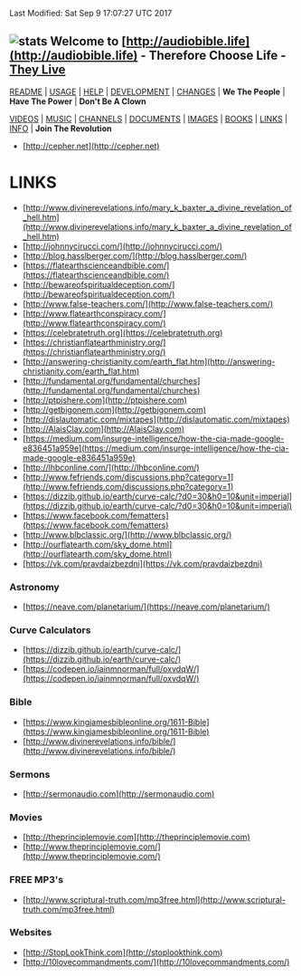Last Modified: Sat Sep  9 17:07:27 UTC 2017

## ![stats](https://c.statcounter.com/11394983/0/5e1ffdb7/0/) Welcome to [http://audiobible.life](http://audiobible.life) - Therefore Choose Life - [They Live](https://www.youtube.com/watch?v=JI8AMRbqY6w)

[README](README.md) | [USAGE](USAGE.md) | [HELP](HELP.md) | [DEVELOPMENT](DEVELOPMENT.md) | [CHANGES](CHANGES.md) | **We The People** | **Have The Power** | **Don't Be A Clown**

[VIDEOS](VIDEOS.md) | [MUSIC](MUSIC.md) | [CHANNELS](CHANNELS.md) | [DOCUMENTS](DOCUMENTS.md) | [IMAGES](IMAGES.md) | [BOOKS](BOOKS.md) | [LINKS](LINKS.md) | [INFO](INFO.md) | **Join The Revolution**

- [http://cepher.net](http://cepher.net)

LINKS
=====

- [http://www.divinerevelations.info/mary_k_baxter_a_divine_revelation_of_hell.htm](http://www.divinerevelations.info/mary_k_baxter_a_divine_revelation_of_hell.htm)
- [http://johnnycirucci.com/](http://johnnycirucci.com/)
- [http://blog.hasslberger.com/](http://blog.hasslberger.com/)
- [https://flatearthscienceandbible.com/](https://flatearthscienceandbible.com/)
- [http://bewareofspiritualdeception.com/](http://bewareofspiritualdeception.com/)
- [http://www.false-teachers.com/](http://www.false-teachers.com/)
- [http://www.flatearthconspiracy.com/](http://www.flatearthconspiracy.com/)
- [https://celebratetruth.org](https://celebratetruth.org)
- [https://christianflatearthministry.org/](https://christianflatearthministry.org/)
- [http://answering-christianity.com/earth_flat.htm](http://answering-christianity.com/earth_flat.htm)
- [http://fundamental.org/fundamental/churches](http://fundamental.org/fundamental/churches)
- [http://ptpishere.com](http://ptpishere.com)
- [http://getbigonem.com](http://getbigonem.com)
- [http://dislautomatic.com/mixtapes](http://dislautomatic.com/mixtapes)
- [http://AlaisClay.com](http://AlaisClay.com)
- [https://medium.com/insurge-intelligence/how-the-cia-made-google-e836451a959e](https://medium.com/insurge-intelligence/how-the-cia-made-google-e836451a959e)
- [http://lhbconline.com/](http://lhbconline.com/)
- [http://www.fefriends.com/discussions.php?category=1](http://www.fefriends.com/discussions.php?category=1)
- [https://dizzib.github.io/earth/curve-calc/?d0=30&h0=10&unit=imperial](https://dizzib.github.io/earth/curve-calc/?d0=30&h0=10&unit=imperial)
- [https://www.facebook.com/fematters](https://www.facebook.com/fematters)
- [http://www.blbclassic.org/](http://www.blbclassic.org/)
- [http://ourflatearth.com/sky_dome.html](http://ourflatearth.com/sky_dome.html)
- [https://vk.com/pravdaizbezdni](https://vk.com/pravdaizbezdni)


### Astronomy

- [https://neave.com/planetarium/](https://neave.com/planetarium/)

### Curve Calculators

- [https://dizzib.github.io/earth/curve-calc/](https://dizzib.github.io/earth/curve-calc/)
- [https://codepen.io/iainmnorman/full/oxvdqW/](https://codepen.io/iainmnorman/full/oxvdqW/)

### Bible

- [https://www.kingjamesbibleonline.org/1611-Bible](https://www.kingjamesbibleonline.org/1611-Bible)
- [http://www.divinerevelations.info/bible/](http://www.divinerevelations.info/bible/)


### Sermons

- [http://sermonaudio.com](http://sermonaudio.com)

### Movies

- [http://theprinciplemovie.com](http://theprinciplemovie.com)
- [http://www.theprinciplemovie.com/](http://www.theprinciplemovie.com/)

### FREE MP3's

- [http://www.scriptural-truth.com/mp3free.html](http://www.scriptural-truth.com/mp3free.html)

### Websites

- [http://StopLookThink.com](http://stoplookthink.com)
- [http://10lovecommandments.com/](http://10lovecommandments.com/)

